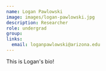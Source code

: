 ```yaml
---
name: Logan Pawlowski
image: images/logan-pawlowski.jpg
description: Researcher
role: undergrad
group: 
links:
  email: loganpawlowski@arizona.edu
---
```


This is Logan's bio!
